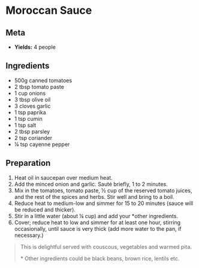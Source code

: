 # Moroccan Sauce

## Meta

- **Yields:** 4 people

## Ingredients

- 500g canned tomatoes
- 2 tbsp tomato paste
- 1 cup onions
- 3 tbsp olive oil
- 3 cloves garlic
- 1 tsp paprika
- 1 tsp cumin
- 1 tsp salt
- 2 tbsp parsley
- 2 tsp coriander
- ¼ tsp cayenne pepper

## Preparation

1. Heat oil in saucepan over medium heat.
2. Add the minced onion and garlic. Sauté briefly, 1 to 2 minutes.
3. Mix in the tomatoes, tomato paste, ½ cup of the reserved tomato juices, and the rest of the spices and herbs. Stir well and bring to a boil.
4. Reduce heat to medium-low and simmer for 15 to 20 minutes (sauce will be reduced and thicker).
5. Stir in a little water (about ¼ cup) and add your \*other ingredients.
6. Cover; reduce heat to low and simmer for at least one hour, stirring occasionally, until sauce is very thick (add more water to the pan, if necessary.)

> This is delightful served with couscous, vegetables and warmed pita.
>
> \* Other ingredients could be black beans, brown rice, lentils etc.
